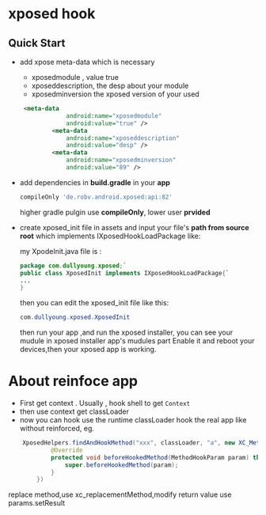 # xposed hook
## Quick Start
 - add xpose meta-data which is necessary
    - xposedmodule , value true
    - xposeddescription,  the desp about your module
    - xposedminversion the xposed version of your used
    ```xml
     <meta-data
                 android:name="xposedmodule"
                 android:value="true" />
             <meta-data
                 android:name="xposeddescription"
                 android:value="desp" />
             <meta-data
                 android:name="xposedminversion"
                 android:value="89" />
    ```

 - add dependencies in **build.gradle** in your **app**
   
    ```groovy
    compileOnly 'de.robv.android.xposed:api:82'
    ```

    higher gradle pulgin use **compileOnly**, lower user **prvided**
    
 - create xposed_init file in assets and input your file's **path from source root**  which implements IXposedHookLoadPackage like:

    my XpodeInit.java file is : 

    ```java
    package com.dullyoung.xposed;`
    public class XposedInit implements IXposedHookLoadPackage{`
    ...
    }
    ```

    then you can edit the  xposed_init file like this:

    ```java
    com.dullyoung.xposed.XposedInit
    ```

    then run your app ,and run the xposed installer,
    you can see your mudule in xposed installer app's mudules part
    Enable it and reboot your devices,then your xposed app is working.

# About reinfoce app

- First get context . Usually , hook shell to get `Context`
- then use context get classLoader 
- now you can hook use the runtime classLoader hook the real app like without reinforced,
eg.
```java
    XposedHelpers.findAndHookMethod("xxx", classLoader, "a", new XC_MethodHook() {
            @Override
            protected void beforeHookedMethod(MethodHookParam param) throws Throwable {
                super.beforeHookedMethod(param);
            }
        })
```

replace method,use xc_replacementMethod,modify return value use params.setResult